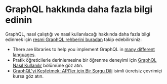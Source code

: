 # GraphQL hakkında daha fazla bilgi edinin

GraphQL, nasıl çalıştığı ve nasıl kullanılacağı hakkında daha fazla bilgi edinmek için [resmi GraphQL rehberini buradan](https://graphql.org/learn/) takip edebilirsiniz:

- There are libraries to help you implement GraphQL in [many different languages](https://graphql.org/code/).
- Pratik öğreticilerle derinlemesine bir öğrenme deneyimi için [GraphQL Nasıl Kullanılır](https://www.howtographql.com/) bölümüne göz atın.
- [GraphQL'yi Keşfetmek: API'ler için Bir Sorgu Dili](https://www.edx.org/course/exploring-graphql-a-query-language-for-apis) isimli ücretsiz çevrimiçi kursa göz atın.
